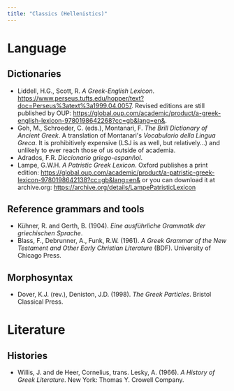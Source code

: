 ```yaml
---
title: "Classics (Hellenistics)"
---
```


# Language

## Dictionaries

- Liddell, H.G., Scott, R. <i>A Greek-English Lexicon</i>. <a href="https://www.perseus.tufts.edu/hopper/text?doc=Perseus%3atext%3a1999.04.0057">https://www.perseus.tufts.edu/hopper/text?doc=Perseus%3atext%3a1999.04.0057</a>. Revised editions are still published by OUP: <a href="https://global.oup.com/academic/product/a-greek-english-lexicon-9780198642268?cc=gb&lang=en&">https://global.oup.com/academic/product/a-greek-english-lexicon-9780198642268?cc=gb&lang=en&</a>.
- Goh, M., Schroeder, C. (eds.), Montanari, F. <i>The Brill Dictionary of Ancient Greek</i>. A translation of Montanari's <i>Vocabulario della Lingua Greca</i>. It is prohibitively expensive (LSJ is as well, but relatively...) and unlikely to ever reach those of us outside of academia.
- Adrados, F.R. <i>Diccionario griego-espanñol</i>.
- Lampe, G.W.H. <i>A Patristic Greek Lexicon</i>. Oxford publishes a print edition: <a href="https://global.oup.com/academic/product/a-patristic-greek-lexicon-9780198642138?cc=gb&lang=en&">https://global.oup.com/academic/product/a-patristic-greek-lexicon-9780198642138?cc=gb&lang=en&</a> or you can download it at archive.org: <a href="https://archive.org/details/LampePatristicLexicon">https://archive.org/details/LampePatristicLexicon</a>

## Reference grammars and tools

- Kühner, R. and Gerth, B. (1904). <i>Eine ausführliche Grammatik der griechischen Sprache</i>.
- Blass, F., Debrunner, A., Funk, R.W. (1961). <i>A Greek Grammar of the New Testament and Other Early Christian Literature</i> (BDF). University of Chicago Press.

## Morphosyntax

- Dover, K.J. (rev.), Deniston, J.D. (1998). <i>The Greek Particles</i>. Bristol Classical Press.

# Literature

## Histories

- Willis, J. and de Heer, Cornelius, trans. Lesky, A. (1966). <i>A History of Greek Literature</i>. New York: Thomas Y. Crowell Company.

